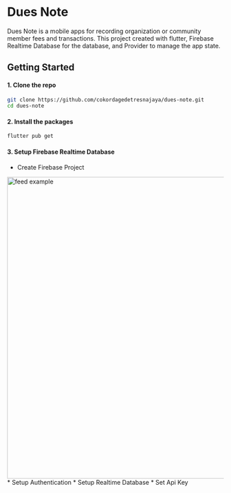 # Dues Note

Dues Note is a mobile apps for recording organization or community member fees and transactions. This project created with flutter, Firebase Realtime Database for the database, and Provider to manage the app state.

## Getting Started

#### 1. Clone the repo
```sh
git clone https://github.com/cokordagedetresnajaya/dues-note.git
cd dues-note
```
#### 2. Install the packages
```sh
flutter pub get
```
#### 3. Setup Firebase Realtime Database
* Create Firebase Project
<img src="https://user-images.githubusercontent.com/90399814/221388544-db1a9af4-c9da-41c0-9054-323f9598c7c8.png" alt="feed example" width="700">
* Setup Authentication
* Setup Realtime Database
* Set Api Key

